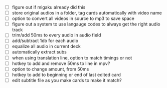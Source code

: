 - [ ] figure out if migaku already did this
- [ ] store original audios in a folder, tag cards automatically with video name
- [ ] option to convert all videos in source to mp3 to save space
- [ ] figure out a system to use langauge codes to always get the right audio track
- [ ] trim/add 50ms to every audio in audio field
- [ ] add/subtract 1db for each audio
- [ ] equalize all audio in current deck
- [ ] automatically extract subs
- [ ] when using translation line, option to match timings or not
- [ ] hotkey to add and remove 50ms to line in mpv?
- [ ] option to change amount, from 50ms
- [ ] hotkey to add to beginning or end of last edited card
- [ ] edit subtitle file as you make cards to make it match?
